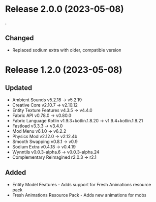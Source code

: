# Release 2.0.0 (2023-05-08)
.
## Changed

* Replaced sodium extra with older, compatible version

# Release 1.2.0 (2023-05-08)

## Updated

* Ambient Sounds v5.2.18 -> v5.2.19
* Creative Core v2.10.7 -> v2.10.12
* Entity Texture Features v4.3.5 -> v4.4.0
* Fabric API v0.78.0 -> v0.80.0
* Fabric Language Kotlin v1.9.3+kotlin.1.8.20 -> v1.9.4+kotlin.1.8.21
* Fastload v3.3.3 -> v3.4.0
* Mod Menu v6.1.0 -> v6.2.2
* Physics Mod v2.12.0 -> v2.12.4b
* Smooth Swapping v0.8.1 -> v0.9
* Sodium Extra v0.4.18 -> v0.4.19
* Wynntils v0.0.3-alpha.6 -> v0.0.3-alpha.24
* Complementary Reimagined r2.0.3 -> r2.1

## Added

* Entity Model Features - Adds support for Fresh Animations resource pack
* Fresh Animations Resource Pack - Adds new animations for mobs
